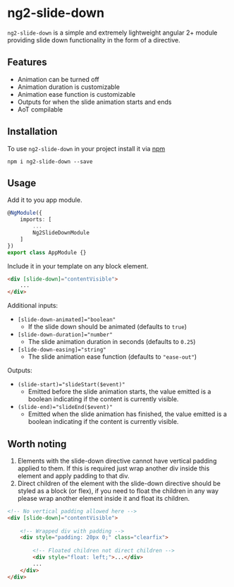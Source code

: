 # ng2-slide-down

`ng2-slide-down` is a simple and extremely lightweight angular 2+ module providing slide down functionality in the form of a directive.

## Features

- Animation can be turned off
- Animation duration is customizable
- Animation ease function is customizable
- Outputs for when the slide animation starts and ends
- AoT compilable

## Installation
To use `ng2-slide-down` in your project install it via [npm](https://www.npmjs.com/package/ng2-slide-down)
```
npm i ng2-slide-down --save
```

## Usage

Add it to you app module.

```typescript
@NgModule({
	imports: [
		...
		Ng2SlideDownModule
	]
})
export class AppModule {}
```

Include it in your template on any block element.

```html
<div [slide-down]="contentVisible">
	...
</div>
```

Additional inputs:

- `[slide-down-animated]="boolean"`
	- If the slide down should be animated (defaults to `true`)
- `[slide-down-duration]="number"`
	- The slide animation duration in seconds (defaults to `0.25`)
- `[slide-down-easing]="string"`
	- The slide animation ease function (defaults to `"ease-out"`)

Outputs:

- `(slide-start)="slideStart($event)"`
	- Emitted before the slide animation starts, the value emitted is a boolean indicating if the content is currently visible.
- `(slide-end)="slideEnd($event)"`
	- Emitted when the slide animation has finished, the value emitted is a boolean indicating if the content is currently visible.
	
## Worth noting

1. Elements with the slide-down directive cannot have vertical padding applied to them. If this is required just wrap another div inside this element and apply padding to that div.
2. Direct children of the element with the slide-down directive should be styled as a block (or flex), if you need to float the children in any way please wrap another element inside it and float its children.

```html
<!-- No vertical padding allowed here -->
<div [slide-down]="contentVisible">
	
	<!-- Wrapped div with padding -->
	<div style="padding: 20px 0;" class="clearfix">
	
		<!-- Floated children not direct children -->
		<div style="float: left;">...</div>
		...
	</div>
</div>
```